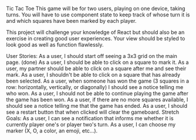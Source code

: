 Tic Tac Toe
This game will be for two users, playing on one device, taking turns. You will have to use component state to keep track of whose turn it is and which squares have been marked by each player.

This project will challenge your knowledge of React but should also be an exercise in creating good user experiences. Your view should be styled to look good as well as function flawlessly.

User Stories:
As a user, I should start off seeing a 3x3 grid on the main page. (done)
As a user, I should be able to click on a square to mark it.
As a user, my partner should be able to click on a square after me and see their mark.
As a user, I shouldn't be able to click on a square that has already been selected.
As a user, when someone has won the game (3 squares in a row: horizontally, vertically, or diagonally) I should see a notice telling me who won.
As a user, I should not be able to continue playing the game after the game has been won.
As a user, if there are no more squares available, I should see a notice telling me that the game has ended.
As a user, I should see a restart button that when clicked will clear the gameboard.
Stretch Goals:
As a user, I can see a notification that informs me whether it is currently player one's or player two's turn.
As a user, I can choose my marker (X, O, a color, an emoji, etc...).